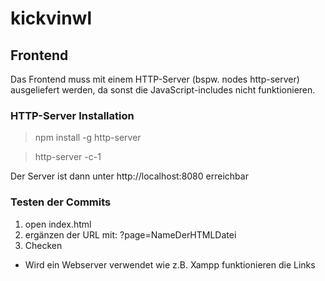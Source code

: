 # kickvinwl
## Frontend
Das Frontend muss mit einem HTTP-Server (bspw. nodes http-server) ausgeliefert werden, da sonst die JavaScript-includes nicht funktionieren.
### HTTP-Server Installation
>npm install -g http-server

>http-server -c-1

Der Server ist dann unter http://localhost:8080 erreichbar

### Testen der Commits
1. open index.html
2. ergänzen der URL mit: ?page=NameDerHTMLDatei
3. Checken

* Wird ein Webserver verwendet wie z.B. Xampp funktionieren die Links 